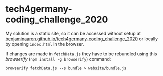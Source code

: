 # tech4germany-coding_challenge_2020
 
My solution is a static site, so it can be accessed without setup at [benjaminaaron.github.io/tech4germany-coding_challenge_2020](https://benjaminaaron.github.io/tech4germany-coding_challenge_2020/) or locally by opening `index.html` in the browser.

If changes are made in `fetchData.js` they have to be rebundled using this *browserify* (`npm install -g browserify`) command:

`browserify fetchData.js --s bundle > website/bundle.js`
